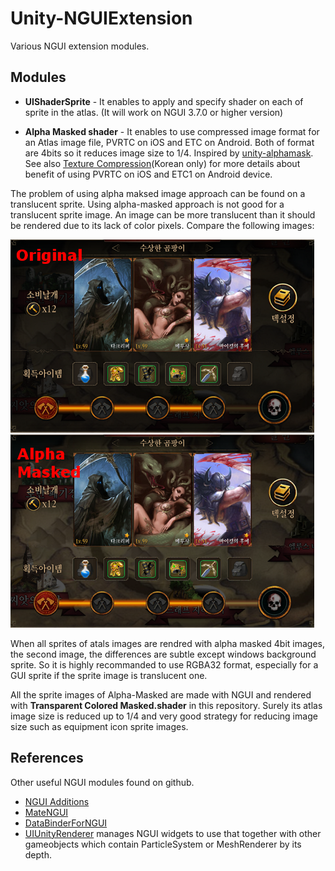 Unity-NGUIExtension
===================

Various NGUI extension modules.

Modules
-------
* **UIShaderSprite** - It enables to apply and specify shader on each of sprite in the atlas. (It will work on NGUI 3.7.0 or higher version)

* **Alpha Masked shader** - It enables to use compressed image format for an Atlas image file, PVRTC on iOS and ETC on Android. Both of format are 4bits so it reduces image size to 1/4. Inspired by [unity-alphamask](https://github.com/keijiro/unity-alphamask). See also [Texture Compression](http://egloos.zum.com/littles/v/3439290)(Korean only) for more details about benefit of using PVRTC on iOS and ETC1 on Android device.

The problem of using alpha maksed image approach can be found on a translucent sprite. Using alpha-masked approach is not good for a translucent sprite image. An image can be more translucent than it should be rendered due to its lack of color pixels. Compare the following images:

![Original RGBA32](./Images/original.png "Original RGBA32")
![AlphaMasked](./Images/alpha-masked.png "Alpha Masked")

When all sprites of atals images are rendred with alpha masked 4bit images, the second image, the differences are subtle except windows background sprite.  So it is highly recommanded to use RGBA32 format, especially for a GUI sprite if the sprite image is translucent one.

All the sprite images of Alpha-Masked are made with NGUI and rendered with **Transparent Colored Masked.shader** in this repository. Surely its atlas image size is reduced up to 1/4 and very good strategy for reducing image size such as equipment icon sprite images.

References
-----------

Other useful NGUI modules found on github.

* [NGUI Additions](https://github.com/yeticrabgames/NGUIAdditions)
* [MateNGUI](https://github.com/ddionisio/MateNGUI)
* [DataBinderForNGUI](https://github.com/kyubuns/DataBinderForNGUI)
* [UIUnityRenderer](https://github.com/tarob19/UIUnityRenderer) manages NGUI widgets to use that together with other gameobjects which contain ParticleSystem or MeshRenderer by its depth.